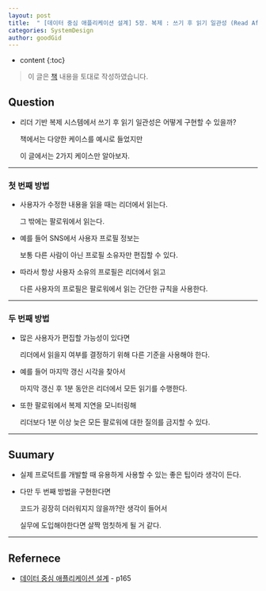 ```yaml
---
layout: post
title:  " [데이터 중심 애플리케이션 설계] 5장. 복제 : 쓰기 후 읽기 일관성 (Read After Write) "
categories: SystemDesign
author: goodGid
---
```

* content
{:toc}

> 이 글은 [책](https://book.naver.com/bookdb/book_detail.nhn?bid=13483879) 내용을 토대로 작성하였습니다.

## Question

* 리더 기반 복제 시스템에서 쓰기 후 읽기 일관성은 어떻게 구현할 수 있을까?

  책에서는 다양한 케이스를 예시로 들었지만
  
  이 글에서는 2가지 케이스만 알아보자.



---

### 첫 번째 방법

* 사용자가 수정한 내용을 읽을 때는 리더에서 읽는다.

  그 밖에는 팔로워에서 읽는다.

* 예를 들어 SNS에서 사용자 프로필 정보는 

  보통 다른 사람이 아닌 프로필 소유자만 편집할 수 있다. 
  
* 따라서 항상 사용자 소유의 프로필은 리더에서 읽고 

  다른 사용자의 프로필은 팔로워에서 읽는 간단한 규칙을 사용한다.

---

### 두 번째 방법

* 많은 사용자가 편집할 가능성이 있다면 

  리더에서 읽을지 여부를 결정하기 위해 다른 기준을 사용해야 한다.
  
* 예를 들어 마지막 갱신 시각을 찾아서 
  
  마지막 갱신 후 1분 동안은 리더에서 모든 읽기를 수행한다. 
  
* 또한 팔로워에서 복제 지연을 모니터링해 
  
  리더보다 1분 이상 늦은 모든 팔로워에 대한 질의를 금지할 수 있다.


---

## Suumary

* 실제 프로덕트를 개발할 때 유용하게 사용할 수 있는 좋은 팁이라 생각이 든다.

* 다만 두 번째 방법을 구현한다면

  코드가 굉장히 더러워지지 않을까?란 생각이 들어서

  실무에 도입해야한다면 살짝 멈칫하게 될 거 같다.

---

## Refernece

* [데이터 중심 애플리케이션 설계](https://book.naver.com/bookdb/book_detail.nhn?bid=13483879) - p165